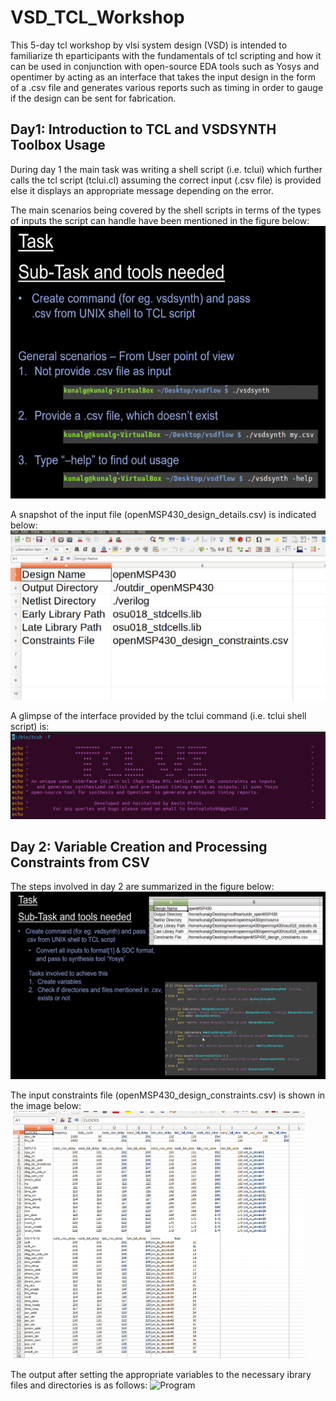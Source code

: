 # VSD_TCL_Workshop
This 5-day tcl workshop by vlsi system design (VSD) is intended to familiarize th eparticipants with the fundamentals of tcl scripting and how it can be used in conjunction with open-source EDA tools such as Yosys and opentimer by acting as an interface that takes the input design in the form of a .csv file and generates various reports such as timing in order to gauge if the design can be sent for fabrication.

## Day1: Introduction to TCL and VSDSYNTH Toolbox Usage
During day 1 the main task was writing a shell script (i.e. tclui) which further calls the tcl script (tclui.cl) assuming the correct input (.csv file) is provided else it displays an appropriate message depending on the error.

The main scenarios being covered by the shell scripts in terms of the types of inputs the script can handle have been mentioned in the figure below:
![Program](images/day1/d1_1.png)


A snapshot of the input file (openMSP430_design_details.csv) is indicated below:
![Program](images/day1/d1_2.png)

A glimpse of the interface provided by the tclui command (i.e. tclui shell script) is:
![Program](images/day1/d1_3.png)

## Day 2: Variable Creation and Processing Constraints from CSV
The steps involved in day 2 are summarized in the figure below:
![Program](images/day2/d2_1.png)

The input constraints file (openMSP430_design_constraints.csv) is shown in the image below:
![Program](images/day2/d2_2.png)

The output after setting the appropriate variables to the necessary ibrary files and directories is as follows:
![Program](images/day2/d2_3.png)